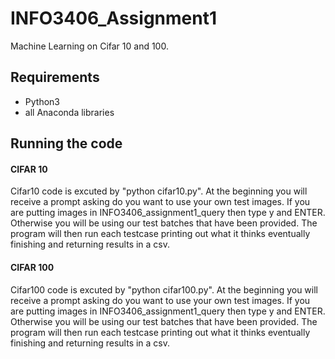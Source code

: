 # INFO3406_Assignment1
Machine Learning on Cifar 10 and 100.

## Requirements
- Python3
- all Anaconda libraries

## Running the code
#### CIFAR 10 
Cifar10 code is excuted by "python cifar10.py".
At the beginning you will receive a prompt asking do you want to use your own test images. If you are putting images in
INFO3406_assignment1_query then type y and ENTER. Otherwise you will be using our test batches that have been provided.
The program will then run each testcase printing out what it thinks eventually finishing and returning results in a csv.

#### CIFAR 100 
Cifar100 code is excuted by "python cifar100.py".
At the beginning you will receive a prompt asking do you want to use your own test images. If you are putting images in
INFO3406_assignment1_query then type y and ENTER. Otherwise you will be using our test batches that have been provided.
The program will then run each testcase printing out what it thinks eventually finishing and returning results in a csv.


